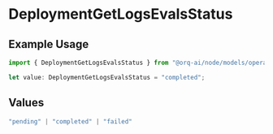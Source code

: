 # DeploymentGetLogsEvalsStatus

## Example Usage

```typescript
import { DeploymentGetLogsEvalsStatus } from "@orq-ai/node/models/operations";

let value: DeploymentGetLogsEvalsStatus = "completed";
```

## Values

```typescript
"pending" | "completed" | "failed"
```